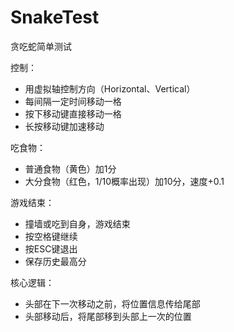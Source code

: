 # SnakeTest
 贪吃蛇简单测试

控制：
- 用虚拟轴控制方向（Horizontal、Vertical）
- 每间隔一定时间移动一格
- 按下移动键直接移动一格
- 长按移动键加速移动

吃食物：
- 普通食物（黄色）加1分
- 大分食物（红色，1/10概率出现）加10分，速度+0.1

游戏结束：
- 撞墙或吃到自身，游戏结束
- 按空格键继续
- 按ESC键退出
- 保存历史最高分

核心逻辑：
- 头部在下一次移动之前，将位置信息传给尾部
- 头部移动后，将尾部移到头部上一次的位置
